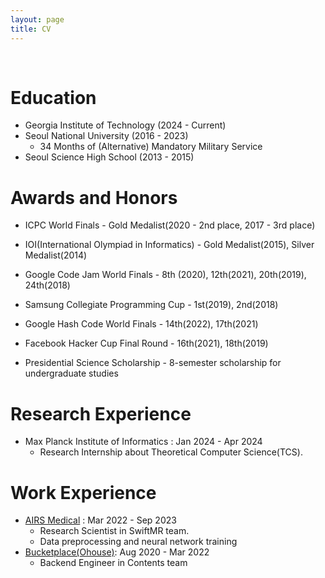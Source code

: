 ```yaml
---
layout: page
title: CV
---
```


<br/>

# Education
- Georgia Institute of Technology (2024 - Current)
- Seoul National University (2016 - 2023)
  - 34 Months of (Alternative) Mandatory Military Service
- Seoul Science High School (2013 - 2015)

# Awards and Honors

- ICPC World Finals - Gold Medalist(2020 - 2nd place, 2017 - 3rd place)
- IOI(International Olympiad in Informatics) - Gold Medalist(2015), Silver Medalist(2014)

- Google Code Jam World Finals - 8th (2020), 12th(2021), 20th(2019), 24th(2018)
- Samsung Collegiate Programming Cup - 1st(2019), 2nd(2018)
- Google Hash Code World Finals - 14th(2022), 17th(2021)
- Facebook Hacker Cup Final Round - 16th(2021), 18th(2019)

- Presidential Science Scholarship - 8-semester scholarship for undergraduate studies

# Research Experience

- Max Planck Institute of Informatics : Jan 2024 - Apr 2024
  - Research Internship about Theoretical Computer Science(TCS).

# Work Experience

- [AIRS Medical](https://airsmed.com/) : Mar 2022 - Sep 2023
  - Research Scientist in SwiftMR team. 
  - Data preprocessing and neural network training
- [Bucketplace(Ohouse)](https://www.bucketplace.com/): Aug 2020 - Mar 2022
  - Backend Engineer in Contents team